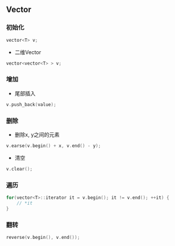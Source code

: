 <!--
 * @Description: 
 * @Version: 1.0
 * @Author: DaLao
 * @Email: dalao_li@163.com
 * @Date: 2021-11-15 20:40:55
 * @LastEditors: DaLao
 * @LastEditTime: 2022-01-13 12:24:47
-->

## Vector

### 初始化

```c
vector<T> v;
```

- 二维Vector

```c
vector<vector<T> > v;
```

### 增加

- 尾部插入

```c
v.push_back(value);
```

### 删除

- 删除x, y之间的元素

```c
v.earse(v.begin() + x, v.end() - y);
```
- 清空

```c
v.clear();
```

### 遍历

```c
for(vector<T>::iterator it = v.begin(); it != v.end(); ++it) {
	// *it
}
```

### 翻转

```c
reverse(v.begin(), v.end());
```

